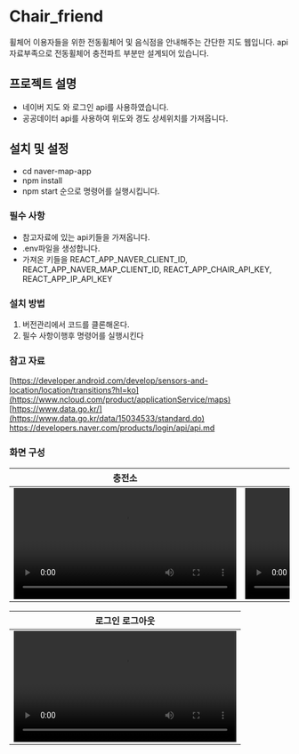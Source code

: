 # Chair_friend

휠체어 이용자들을 위한 전동휠체어 및 음식점을 안내해주는 간단한 지도 웹입니다. api자료부족으로 전동휠체어 충전파트 부분만 설계되어 있습니다.

## 프로젝트 설명

- 네이버 지도 와 로그인 api를 사용하였습니다.
- 공공데이터 api를 사용하여 위도와 경도 상세위치를 가져옵니다.

## 설치 및 설정

- cd naver-map-app
- npm install
- npm start
순으로 명령어를 실행시킵니다.

### 필수 사항

- 참고자료에 있는 api키들을 가져옵니다.
- .env파일을 생성합니다.
- 가져온 키들을 REACT_APP_NAVER_CLIENT_ID, REACT_APP_NAVER_MAP_CLIENT_ID, REACT_APP_CHAIR_API_KEY, REACT_APP_IP_API_KEY

### 설치 방법

1. 버전관리에서 코드를 클론해온다.
2. 필수 사항이행후 명령어를 실행시킨다


### 참고 자료

[https://developer.android.com/develop/sensors-and-location/location/transitions?hl=ko](https://www.ncloud.com/product/applicationService/maps)
[https://www.data.go.kr/](https://www.data.go.kr/data/15034533/standard.do)
https://developers.naver.com/products/login/api/api.md

### 화면 구성

|충전소|홈|
|:---:|:---:|
|<video src="https://github.com/user-attachments/assets/450930bd-d467-4051-bd84-f22085c1ef84" width="400"/>|<video src="https://github.com/user-attachments/assets/ad070fbf-1f92-4c13-b0bc-c9aba6fb9c13" width="400"/>|

|로그인 로그아웃|
|:---:|
|<video src="https://github.com/user-attachments/assets/2acd26b2-af9c-412a-9d25-df51e355cf00" width="400"/>|
